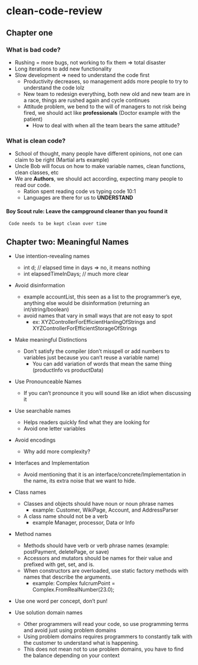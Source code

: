 # clean-code-review

## Chapter one

### What is bad code?

* Rushing = more bugs, not working to fix them => total disaster
* Long iterations to add new functionality
* Slow development => need to understand the code first
    * Productivity decreases, so management adds more people to try to understand the code lolz
    *	New team to redesign everything, both new old and new team are in a race, things are rushed again and cycle continues
    * Attitude problem, we bend to the will of managers to not risk being fired, we should act like **professionals** (Doctor example with the patient)
        * How to deal with when all the team bears the same attitude?
 
### What is clean code?

* School of thought, many people have different opinions, not one can claim to be right (Martial arts example)
* Uncle Bob will focus on how to make variable names, clean functions, clean classes, etc
* We are **Authors**, we should act according, expecting many people to read our code.
    *	Ration spent reading code vs typing code 10:1
    *	Languages are there for us to **UNDERSTAND** 
      
#### Boy Scout rule: **Leave the campground cleaner than you found it**
     Code needs to be kept clean over time

## Chapter two: Meaningful Names

* Use intention-revealing names
    * int d; // elapsed time in days => no, it means nothing 
    * int elapsedTimeInDays; // much more clear 

* Avoid disinformation 
    * example accountList, this seen as a list to the programmer’s eye, anything else would be disinformation (returning an int/string/boolean)
    * avoid names that vary in small ways that are not easy to spot
        * ex: XYZControllerForEfficientHanlingOfStrings and XYZControllerForEfficientStorageOfStrings

* Make meaningful Distinctions
    * Don’t satisfy the compiler (don’t misspell or add numbers to variables just because you can’t reuse a variable name)
        * You can add variation of words that mean the same thing (productInfo vs productData)

* Use Pronounceable Names
    * If you can’t pronounce it you will sound like an idiot when discussing it

* Use searchable names
    * Helps readers quickly find what they are looking for
    * Avoid one letter variables 

* Avoid encodings
    * Why add more complexity?

* Interfaces and Implementation
    * Avoid mentioning that it is an interface/concrete/Implementation in the name, its extra noise that we want to hide.

* Class names
    * Classes and objects should have noun or noun phrase names
        * example: Customer, WikiPage, Account, and AddressParser
    * A class name should not be a verb
        * example Manager, processor, Data or Info

* Method names
    * Methods should have verb or verb phrase names (example: postPayment, deletePage, or save)
    * Accessors and mutators should be names for their value and prefixed with get, set, and is.
    * When constructors are overloaded, use static factory methods with names that describe the arguments.
        * example: Complex fulcrumPoint = Complex.FromRealNumber(23.0);

* Use one word per concept, don’t pun! 

* Use solution domain names
    * Other programmers will read your code, so use programming terms and avoid just using problem domains 
    * Using problem domains requires programmers to constantly talk with the customer to understand what is happening.
    * This does not mean not to use problem domains, you have to find the balance depending on your context
